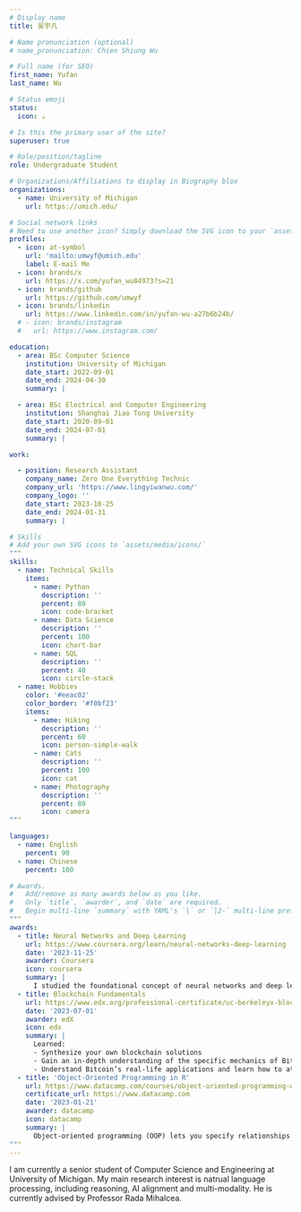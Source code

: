 ```yaml
---
# Display name
title: 吴宇凡

# Name pronunciation (optional)
# name_pronunciation: Chien Shiung Wu

# Full name (for SEO)
first_name: Yufan
last_name: Wu

# Status emoji
status:
  icon: ☕️

# Is this the primary user of the site?
superuser: true

# Role/position/tagline
role: Undergraduate Student

# Organizations/Affiliations to display in Biography blox
organizations:
  - name: University of Michigan
    url: https://umich.edu/

# Social network links
# Need to use another icon? Simply download the SVG icon to your `assets/media/icons/` folder.
profiles:
  - icon: at-symbol
    url: 'mailto:umwyf@umich.edu'
    label: E-mail Me
  - icon: brands/x
    url: https://x.com/yufan_wu84973?s=21
  - icon: brands/github
    url: https://github.com/umwyf
  - icon: brands/linkedin
    url: https://www.linkedin.com/in/yufan-wu-a27b6b24b/
  # - icon: brands/instagram
  #   url: https://www.instagram.com/

education:
  - area: BSc Computer Science
    institution: University of Michigan
    date_start: 2022-09-01
    date_end: 2024-04-30
    summary: |

  - area: BSc Electrical and Computer Engineering
    institution: Shanghai Jiao Tong University
    date_start: 2020-09-01
    date_end: 2024-07-01
    summary: |

work:

  - position: Research Assistant
    company_name: Zero One Everything Technic
    company_url: 'https://www.lingyiwanwu.com/'
    company_logo: ''
    date_start: 2023-10-25
    date_end: 2024-01-31
    summary: |

# Skills
# Add your own SVG icons to `assets/media/icons/`
"""
skills:
  - name: Technical Skills
    items:
      - name: Python
        description: ''
        percent: 80
        icon: code-bracket
      - name: Data Science
        description: ''
        percent: 100
        icon: chart-bar
      - name: SQL
        description: ''
        percent: 40
        icon: circle-stack
  - name: Hobbies
    color: '#eeac02'
    color_border: '#f0bf23'
    items:
      - name: Hiking
        description: ''
        percent: 60
        icon: person-simple-walk
      - name: Cats
        description: ''
        percent: 100
        icon: cat
      - name: Photography
        description: ''
        percent: 80
        icon: camera
"""

languages:
  - name: English
    percent: 90
  - name: Chinese
    percent: 100

# Awards.
#   Add/remove as many awards below as you like.
#   Only `title`, `awarder`, and `date` are required.
#   Begin multi-line `summary` with YAML's `|` or `|2-` multi-line prefix and indent 2 spaces below.
"""
awards:
  - title: Neural Networks and Deep Learning
    url: https://www.coursera.org/learn/neural-networks-deep-learning
    date: '2023-11-25'
    awarder: Coursera
    icon: coursera
    summary: |
      I studied the foundational concept of neural networks and deep learning. By the end, I was familiar with the significant technological trends driving the rise of deep learning; build, train, and apply fully connected deep neural networks; implement efficient (vectorized) neural networks; identify key parameters in a neural network’s architecture; and apply deep learning to your own applications.
  - title: Blockchain Fundamentals
    url: https://www.edx.org/professional-certificate/uc-berkeleyx-blockchain-fundamentals
    date: '2023-07-01'
    awarder: edX
    icon: edx
    summary: |
      Learned:
      - Synthesize your own blockchain solutions
      - Gain an in-depth understanding of the specific mechanics of Bitcoin
      - Understand Bitcoin’s real-life applications and learn how to attack and destroy Bitcoin, Ethereum, smart contracts and Dapps, and alternatives to Bitcoin’s Proof-of-Work consensus algorithm
  - title: 'Object-Oriented Programming in R'
    url: https://www.datacamp.com/courses/object-oriented-programming-with-s3-and-r6-in-r
    certificate_url: https://www.datacamp.com
    date: '2023-01-21'
    awarder: datacamp
    icon: datacamp
    summary: |
      Object-oriented programming (OOP) lets you specify relationships between functions and the objects that they can act on, helping you manage complexity in your code. This is an intermediate level course, providing an introduction to OOP, using the S3 and R6 systems. S3 is a great day-to-day R programming tool that simplifies some of the functions that you write. R6 is especially useful for industry-specific analyses, working with web APIs, and building GUIs.
"""
---
```


I am currently a senior student of Computer Science and Engineering at University of Michigan. My main research interest is natrual language processing, including reasoning, AI alignment and multi-modality. He is currently advised by Professor Rada Mihalcea.
